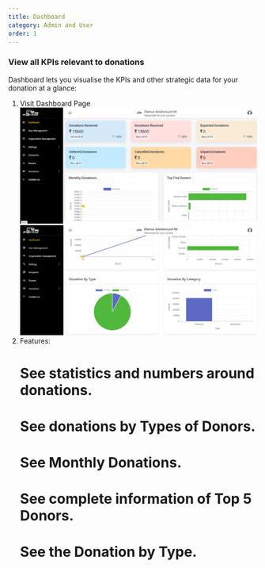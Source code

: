 ```yaml
---
title: Dashboard
category: Admin and User
order: 1
---
```


### View all KPIs relevant to donations

Dashboard lets you visualise the KPIs and other strategic data for your donation at a glance:

1. Visit Dashboard Page
    ![SMTP_Page](../../images/gokarma_dashboard1.png)
    ![SMTP_Page](../../images/gokarma_dashboard2.png)
2. Features:
    # See statistics and numbers around donations.
    # See donations by Types of Donors.
    # See Monthly Donations.
    # See complete information of Top 5 Donors.
    # See the Donation by Type.
